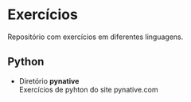 # Exercícios
Repositório com exercícios em diferentes linguagens.

## Python

- Diretório **pynative**  
Exercícios de pyhton do site pynative.com
